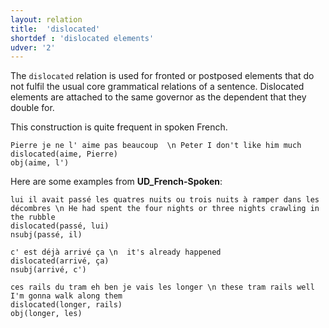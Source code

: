 ```yaml
---
layout: relation
title:  'dislocated'
shortdef : 'dislocated elements'
udver: '2'
---
```


The `dislocated` relation is used for fronted or postposed elements that do not fulfil the usual core grammatical relations of a sentence.
Dislocated elements are attached to the same governor as the dependent that they double for.

This construction is quite frequent in spoken French.

~~~ sdparse
Pierre je ne l' aime pas beaucoup  \n Peter I don't like him much
dislocated(aime, Pierre)
obj(aime, l')
~~~

Here are some examples from **UD_French-Spoken**:

~~~ sdparse
lui il avait passé les quatres nuits ou trois nuits à ramper dans les décombres \n He had spent the four nights or three nights crawling in the rubble
dislocated(passé, lui)
nsubj(passé, il)
~~~

~~~ sdparse
c' est déjà arrivé ça \n  it's already happened
dislocated(arrivé, ça)
nsubj(arrivé, c')
~~~

~~~ sdparse
ces rails du tram eh ben je vais les longer \n these tram rails well I'm gonna walk along them
dislocated(longer, rails)
obj(longer, les)
~~~
<!-- Interlanguage links updated So kvě 14 19:03:32 CEST 2022 -->
